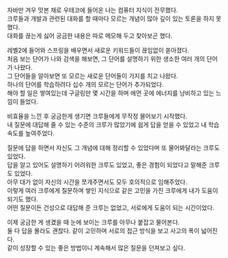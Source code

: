 자바만 겨우 맛본 채로 우테코에 들어온 나는 컴퓨터 지식이 전무했다.</br>
크루들과 개발과 관련된 대화를 할 때마다 모르는 개념이 많아 깊이 있는 토론을 하지 못했다.</br>
대화를 끊는게 싫어 궁금한 내용은 따로 메모해 두고 찾아보곤 했다.</br>

레벨2에 들어와 스프링을 배우면서 새로운 키워드들이 끊임없이 쏟아졌다.</br>
처음 보는 단어가 나와 검색을 해보면, 그 단어를 설명하기 위한 생소한 여러 개의 단어가 나왔다.</br>
그 단어들을 알아보면 또 모르는 새로운 단어들이 가지를 치고 나왔다.</br>
하나의 단어를 학습하려다 십수 개의 모르는 단어가 추가되었다.</br>
해야 할 일은 쌓여있는데 구글링만 몇 시간을 하며 애먼 곳에 에너지를 낭비하고 있는 느낌이 들었다.</br>

비효율을 느낀 후 궁금한게 생기면 크루들에게 무작정 물어보기 시작했다.</br>
내 질문에 대답해 줄 수 있는 수준의 크루가 많았기에 쉽게 답을 얻을 수 있었고 내 학습 속도를 높여주었다.</br>

질문에 답을 하면서 자신도 그 개념에 대해 정리할 수 있었다며 또 물어봐달라는 크루도 있었다.</br>
답을 알고 있어도 설명하기 어려워한 크루도 있었고, 좋은 경험이 되었다고 말해준 크루도 있었다.</br>
아무 대가 없이 자신의 시간을 쪼개주면서도 모두 호의적으로 임해주었다.</br>
이렇게 여러 크루에게 질문하며 쌓인 지식으로 같은 고민을 가진 크루에게 내가 도움이 되기도 했다.</br>
어떤 질문이든 건성으로 대답해 준 크루는 없었고, 서로에게 도움이 되는 시간이었다.</br>

이제 궁금한 게 생겼을 때 눈에 보이는 크루를 아무나 붙잡고 물어본다.</br>
둘 다 답을 몰라도 괜찮다. 같이 고민하며 서로의 접근 방식을 보고 사고의 폭이 넓어진다.</br>
같이 성장할 수 있는 좋은 방법이니 계속해서 많은 질문을 던져보고 싶다.</br>
